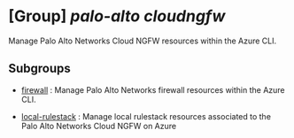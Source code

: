 # [Group] _palo-alto cloudngfw_

Manage Palo Alto Networks Cloud NGFW resources within the Azure CLI.

## Subgroups

- [firewall](/Commands/palo-alto/cloudngfw/firewall/readme.md)
: Manage Palo Alto Networks firewall resources within the Azure CLI.

- [local-rulestack](/Commands/palo-alto/cloudngfw/local-rulestack/readme.md)
: Manage local rulestack resources associated to the Palo Alto Networks Cloud NGFW on Azure
